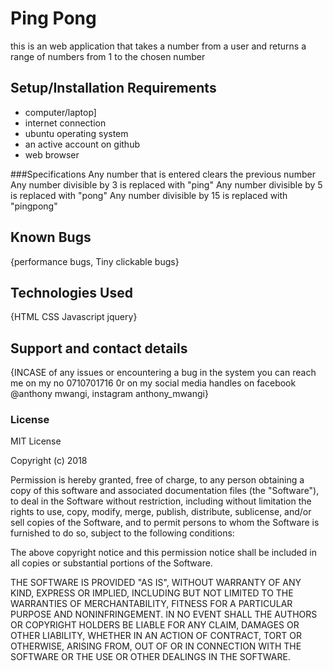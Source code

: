 # Ping Pong
this is an web application that takes a number from a user and returns a range of numbers from 1 to the chosen number 

## Setup/Installation Requirements
* computer/laptop]
* internet connection
* ubuntu operating system
* an active account on github
* web browser

###Specifications
Any number that is entered clears the previous number
Any number divisible by 3 is replaced with "ping"
Any number divisible by 5 is replaced with "pong"
Any number divisible by 15 is replaced with "pingpong"


## Known Bugs
{performance bugs,
Tiny clickable bugs}

## Technologies Used
{HTML CSS Javascript jquery}

## Support and contact details
{INCASE of any issues or encountering a bug in the system you can reach me on my no 0710701716 0r on my social media handles on facebook @anthony mwangi, instagram anthony_mwangi}

### License
MIT License

Copyright (c) 2018 

Permission is hereby granted, free of charge, to any person obtaining a copy
of this software and associated documentation files (the "Software"), to deal
in the Software without restriction, including without limitation the rights
to use, copy, modify, merge, publish, distribute, sublicense, and/or sell
copies of the Software, and to permit persons to whom the Software is
furnished to do so, subject to the following conditions:

The above copyright notice and this permission notice shall be included in all
copies or substantial portions of the Software.

THE SOFTWARE IS PROVIDED "AS IS", WITHOUT WARRANTY OF ANY KIND, EXPRESS OR
IMPLIED, INCLUDING BUT NOT LIMITED TO THE WARRANTIES OF MERCHANTABILITY,
FITNESS FOR A PARTICULAR PURPOSE AND NONINFRINGEMENT. IN NO EVENT SHALL THE
AUTHORS OR COPYRIGHT HOLDERS BE LIABLE FOR ANY CLAIM, DAMAGES OR OTHER
LIABILITY, WHETHER IN AN ACTION OF CONTRACT, TORT OR OTHERWISE, ARISING FROM,
OUT OF OR IN CONNECTION WITH THE SOFTWARE OR THE USE OR OTHER DEALINGS IN THE
SOFTWARE.
